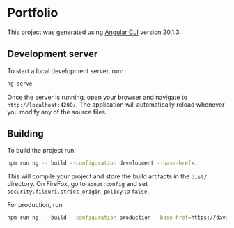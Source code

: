 # Portfolio

This project was generated using [Angular CLI](https://github.com/angular/angular-cli) version 20.1.3.

## Development server

To start a local development server, run:

```bash
ng serve
```

Once the server is running, open your browser and navigate to `http://localhost:4200/`. The application will automatically reload whenever you modify any of the source files.

## Building

To build the project run:

```bash
npm run ng -- build --configuration development --base-href=.
```
This will compile your project and store the build artifacts in the `dist/` directory. On FireFox, go to `about:config` and set `security.fileuri.strict_origin_policy` to `false`.

For production, run

```bash
npm run ng -- build --configuration production --base-href=https://david-simoes-93.github.io
```


